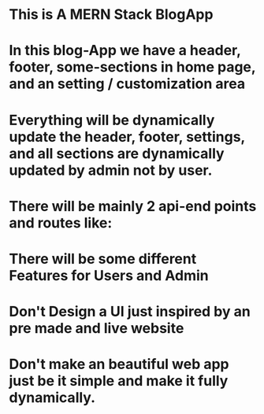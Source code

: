 # This is A MERN Stack BlogApp

<!-- All About this App -->

# In this blog-App we have a header, footer, some-sections in home page, and an setting / customization area

# Everything will be dynamically update the header, footer, settings, and all sections are dynamically updated by admin not by user.

# There will be mainly 2 api-end points and routes like:

<!-- !

! User Routes
    ? http://localhost:5000/
    ? http://localhost:5000/about
    ? http://localhost:5000/contact
    ? http://localhost:5000/signup
    ? http://localhost:5000/signin
    ? More... (Routes)

! Admin Routes
    ? http://localhost:5000/admin/
    ? http://localhost:5000/admin/dashboard
    ? http://localhost:5000/admin/about
    ? http://localhost:5000/admin/contact
    ? http://localhost:5000/admin/users
    ? http://localhost:5000/admin/posts
    ? More... (Routes)

! In the Above all are routes for Frontend or Client-side
! -->

# There will be some different Features for Users and Admin

<!-- !
! User Features
    ? User can create, update & delete their account.
    ? User can create, update & delete their post.
    ? But a user can not update & delete a post that uploaded by an different user.
    ? User can change the theme or appearance of the site
    ? user can access all the routes except "admin/" routes

! Admin Features
    ? Admin have some special pages or sections and features.
    ? Admin can modify everything like all the sections, and everything like: all users posts can be updated or modified by admin but when an user's post will be updated by admin it will be show in a badge "admin updated".
    ? Admin also update & delete posts of users.
    ? Admin can create an user and delete an user
    ? Admin can make a "normal user" to a "Super User" or "Admin"
    ? To achieve all this "Supper Powers" of admin you need to go through "admin/" routes
! -->

# Don't Design a UI just inspired by an pre made and live website

# Don't make an beautiful web app just be it simple and make it fully dynamically.

<!-- ! Notes -->
<!-- ? Note Down Here what are the new things you are learning doing this project and what are the thing you are making revision of that or more... -->

<!-- ! Frontend
! Routes
    ? Header: For the navigation bar.
    ? Footer: For the footer section.
    ? HomePage: To display recent blog posts.
    ? PostPage: To display a single blog post.
    ? CreatePost: For creating new blog posts.
    ? Login and Register: For user authentication.

! What we will use
    ? Custom Css & Tailwind Css
    ? State Management with React-redux and Redux-toolkit
    ? For API Integration use "Fetch" or "Axios"
    ? To Deploy use "Vercel", "Netlify", or "GitHub Pages"

! All External Modules that we can use on our project based on requirements.

    ! React Router DOM
        ? Purpose: For handling routing in your React application.
        ? Installation: npm install react-router-dom
    ! Axios or Fetch API
        ? Purpose: For making HTTP requests to your backend API.
        ? Installation: npm install axios

    ! Redux (optional)
        ? Purpose: For state management, especially if your app has complex state needs.
        ? Installation: npm install redux react-redux

    ! Redux Toolkit (optional)
        ? Purpose: Simplifies Redux setup and management.
        ? Installation: npm install @reduxjs/toolkit

    ! React Query (optional)
        ? Purpose: For managing server state and data fetching.
        ? Installation: npm install @tanstack/react-query

! UI and Styling

    ! Styled Components or CSS-in-JS Libraries
        ? Purpose: For styling your components using CSS-in-JS.
        ? Installation: npm install styled-components

    ! Tailwind CSS or Bootstrap
        ? Purpose: For quickly designing responsive and modern UI.
        ? Installation: npm install tailwindcss

    ! Material-UI (MUI)
        ? Purpose: For using pre-built UI components that follow Material Design guidelines.
        ? Installation: npm install @mui/material @emotion/react @emotion/styled

! Form Handling and Validation

    ! React Hook Form
        ? Purpose: For managing form state and validation.
        ? Installation: npm install react-hook-form

    ! Yup
        ? Purpose: For schema-based validation of form inputs.
        ? Installation: npm install yup

! Authentication

    ! JWT Decode
        ? Purpose: For decoding JSON Web Tokens (JWT) used for authentication.
        ? Installation: npm install jwt-decode

! Icons

    ! React Icons
        ? Purpose: For using a wide range of icons in your application.
        ? Installation: npm install react-icons

! Development Tools

    ! ESLint and Prettier
        ? Purpose: For code linting and formatting.
        ? Installation: npm install eslint prettier eslint-plugin-react eslint-config-prettier eslint-plugin-prettier

    ! Testing Libraries (Jest, React Testing Library)
        ? Purpose: For writing and running tests for your components.
        ? Installation: npm install @testing-library/react @testing-library/jest-dom


    ! <module>
        ? Purpose: <purpose>
        ? Installation: <installation>
!-->

